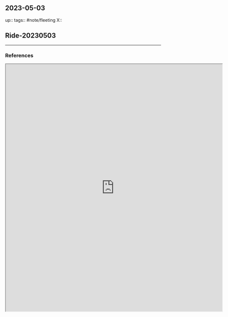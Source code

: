 ## 2023-05-03
up::
tags:: #note/fleeting 
X:: 

## Ride-20230503



---

### References

<iframe width=700 height=800 src="https://www.mapmyride.com/workout/7249887322" />


up:: [[Exercise Log]]
tags:: #log/ride 


https://www.mapmyride.com/workout/7257488467